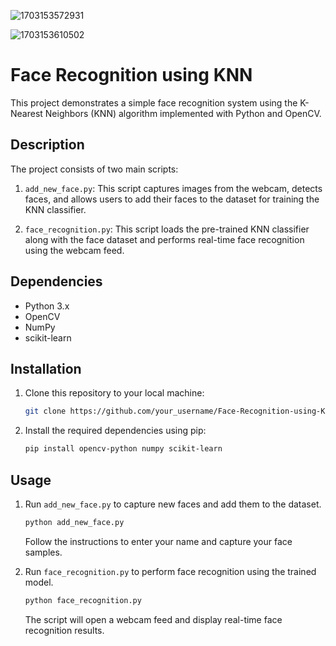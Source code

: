 
![1703153572931](https://github.com/Cyril-7/Face-Recognition/assets/129573220/005b080e-57cd-429e-867a-c93eaa1dace6)

![1703153610502](https://github.com/Cyril-7/Face-Recognition/assets/129573220/d43bd6b3-e2a9-4129-bac1-3efa54f6d1f9)


# Face Recognition using KNN

This project demonstrates a simple face recognition system using the K-Nearest Neighbors (KNN) algorithm implemented with Python and OpenCV.

## Description

The project consists of two main scripts:

1. `add_new_face.py`: This script captures images from the webcam, detects faces, and allows users to add their faces to the dataset for training the KNN classifier.

2. `face_recognition.py`: This script loads the pre-trained KNN classifier along with the face dataset and performs real-time face recognition using the webcam feed.

## Dependencies

- Python 3.x
- OpenCV
- NumPy
- scikit-learn

## Installation

1. Clone this repository to your local machine:

    ```bash
    git clone https://github.com/your_username/Face-Recognition-using-KNN.git
    ```

2. Install the required dependencies using pip:

    ```bash
    pip install opencv-python numpy scikit-learn
    ```

## Usage

1. Run `add_new_face.py` to capture new faces and add them to the dataset.

    ```bash
    python add_new_face.py
    ```

    Follow the instructions to enter your name and capture your face samples.

2. Run `face_recognition.py` to perform face recognition using the trained model.

    ```bash
    python face_recognition.py
    ```

    The script will open a webcam feed and display real-time face recognition results.
